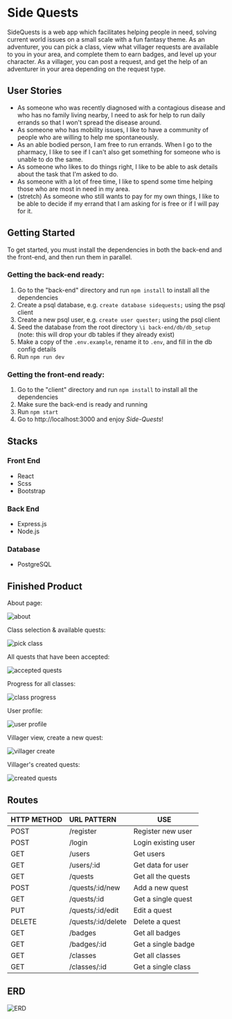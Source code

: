 # Side Quests

SideQuests is a web app which facilitates helping people in need, solving current world issues on a small scale with a fun fantasy theme. As an adventurer, you can pick a class, view what villager requests are available to you in your area, and complete them to earn badges, and level up your character. As a villager, you can post a request, and get the help of an adventurer in your area depending on the request type.

## User Stories

- As someone who was recently diagnosed with a contagious disease and who has no family living nearby, I need to ask for help to run daily errands so that I won't spread the disease around.
- As someone who has mobility issues, I like to have a community of people who are willing to help me spontaneously.
- As an able bodied person, I am free to run errands. When I go to the pharmacy, I like to see if I can't also get something for someone who is unable to do the same.
- As someone who likes to do things right, I like to be able to ask details about the task that I'm asked to do.
- As someone with a lot of free time, I like to spend some time helping those who are most in need in my area.
- (stretch) As someone who still wants to pay for my own things, I like to be able to decide if my errand that I am asking for is free or if I will pay for it.

## Getting Started

To get started, you must install the dependencies in both the back-end and the front-end, and then run them in parallel.

### Getting the back-end ready:

1. Go to the "back-end" directory and run `npm install` to install all the dependencies
2. Create a psql database, e.g. `create database sidequests;` using the psql client
3. Create a new psql user, e.g. `create user quester;` using the psql client
4. Seed the database from the root directory `\i back-end/db/db_setup` (note: this will drop your db tables if they already exist)
5. Make a copy of the `.env.example`, rename it to `.env`, and fill in the db config details
6. Run `npm run dev`

### Getting the front-end ready:

1. Go to the "client" directory and run `npm install` to install all the dependencies
2. Make sure the back-end is ready and running
3. Run `npm start`
4. Go to http://localhost:3000 and enjoy _Side-Quests_!

## Stacks

### Front End

- React
- Scss
- Bootstrap

### Back End

- Express.js
- Node.js

### Database

- PostgreSQL

## Finished Product

About page:

![about](./docs/about.png)

Class selection & available quests:

![pick class](./docs/adventurer.png)

All quests that have been accepted:

![accepted quests](./docs/accepted.png)

Progress for all classes:

![class progress](./docs/progress.png)

User profile:

![user profile](./docs/profile.png)

Villager view, create a new quest:

![villager create](./docs/create.png)

Villager's created quests:

![created quests](./docs/created.png)

## Routes

| HTTP METHOD | URL PATTERN        | USE                 |
| ----------- | :----------------- | ------------------- |
| POST        | /register          | Register new user   |
| POST        | /login             | Login existing user |
| GET         | /users             | Get users           |
| GET         | /users/:id         | Get data for user   |
| GET         | /quests            | Get all the quests  |
| POST        | /quests/:id/new    | Add a new quest     |
| GET         | /quests/:id        | Get a single quest  |
| PUT         | /quests/:id/edit   | Edit a quest        |
| DELETE      | /quests/:id/delete | Delete a quest      |
| GET         | /badges            | Get all badges      |
| GET         | /badges/:id        | Get a single badge  |
| GET         | /classes           | Get all classes     |
| GET         | /classes/:id       | Get a single class  |

## ERD

![ERD](./docs/SideQuests_ERD.png)
